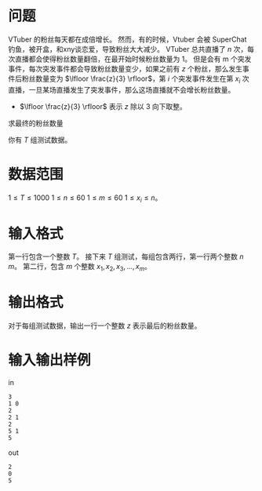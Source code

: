 # 问题
VTuber 的粉丝每天都在成倍增长。
然而，有的时候，Vtuber 会被 SuperChat 钓鱼，被开盒，和xny谈恋爱，导致粉丝大大减少。
VTuber 总共直播了 $n$ 次，每次直播都会使得粉丝数量翻倍，在最开始时候粉丝数量为 $1$。
但是会有 m 个突发事件，每次突发事件都会导致粉丝数量变少，如果之前有 $z$ 个粉丝，那么发生事件后粉丝数量变为 $\lfloor \frac{z}{3} \rfloor$，第 $i$ 个突发事件发生在第 $x_i$ 次直播，一旦某场直播发生了突发事件，那么这场直播就不会增长粉丝数量。

- $\lfloor \frac{z}{3} \rfloor$ 表示 $z$ 除以 $3$ 向下取整。

求最终的粉丝数量

你有 $T$ 组测试数据。
# 数据范围
$1 \leq T \leq 1000$
$1 \leq n \leq 60$ 
$1 \leq m \leq 60$ 
$1 \leq x_i \leq n$。

# 输入格式
第一行包含一个整数 $T$。
接下来 $T$ 组测试，每组包含两行，第一行两个整数 $n$ $m$。
第二行，包含 $m$ 个整数 $x_1, x_2, x_3, ..., x_m$。

# 输出格式
对于每组测试数据，输出一行一个整数 $z$ 表示最后的粉丝数量。

# 输入输出样例
in
```
3
1 0
2
2 1
2
5 1
5
```

out
```
2
0
5
```
